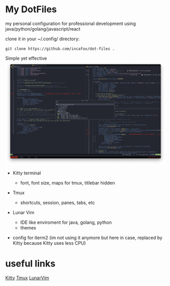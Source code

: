 
# My DotFiles

my personal configuration for professional development using java/python/golang/javascript/react

clone it in your ~/.config/ directory:

    git clone https://github.com/incafox/dot-files .

Simple yet effective
![alt text](pic.png)

- Kitty terminal
    - font, font size, maps for tmux, titlebar hidden 
- Tmux 
    - shortcuts, session, panes, tabs, etc
- Lunar Vim
    - IDE like enviroment for java, golang, python
    - themes

- config for iterm2 (im not using it anymore but here in case, replaced by Kitty because Kitty uses less CPU)


# useful links
 
[Kitty](https://github.com/kovidgoyal/kitty)
[Tmux](https://hamvocke.com/blog/a-quick-and-easy-guide-to-tmux/)
[LunarVim](https://www.lunarvim.org)
